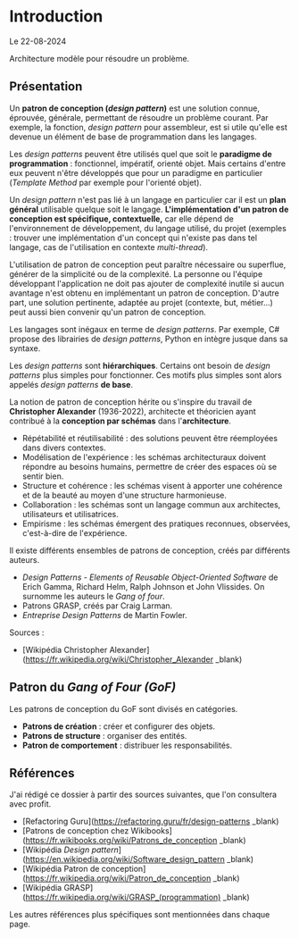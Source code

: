# Introduction

Le 22-08-2024

Architecture modèle pour résoudre un problème.

## Présentation

Un **patron de conception (*design pattern*)** est une solution connue, éprouvée, générale, permettant de résoudre un problème courant. Par exemple, la fonction, *design pattern* pour assembleur, est si utile qu'elle est devenue un élément de base de programmation dans les langages. 

Les *design patterns* peuvent être utilisés quel que soit le **paradigme de programmation** : fonctionnel, impératif, orienté objet. Mais certains d'entre eux peuvent n'être développés que pour un paradigme en particulier (*Template Method* par exemple pour l'orienté objet).

Un *design pattern* n'est pas lié à un langage en particulier car il est un **plan général** utilisable quelque soit le langage. **L'implémentation d'un patron de conception est spécifique, contextuelle,** car elle dépend de l'environnement de développement, du langage utilisé, du projet (exemples : trouver une implémentation d'un concept qui n'existe pas dans tel langage, cas de l'utilisation en contexte *multi-thread*).

L'utilisation de patron de conception peut paraître nécessaire ou superflue, générer de la simplicité ou de la complexité. La personne ou l'équipe développant l'application ne doit pas ajouter de complexité inutile si aucun avantage n'est obtenu en implémentant un patron de conception. D'autre part, une solution pertinente, adaptée au projet (contexte, but, métier...) peut aussi bien convenir qu'un patron de conception.

Les langages sont inégaux en terme de *design patterns*. Par exemple, C# propose des librairies de *design patterns*, Python en intègre jusque dans sa syntaxe.

Les *design patterns* sont **hiérarchiques**. Certains ont besoin de *design patterns* plus simples pour fonctionner. Ces motifs plus simples sont alors appelés *design patterns* **de base**.

La notion de patron de conception hérite ou s'inspire du travail de **Christopher Alexander** (1936-2022), architecte et théoricien ayant contribué à la **conception par schémas** dans l'**architecture**.
- Répétabilité et réutilisabilité : des solutions peuvent être réemployées dans divers contextes.
- Modélisation de l'expérience : les schémas architecturaux doivent répondre au besoins humains, permettre de créer des espaces où se sentir bien.
- Structure et cohérence : les schémas visent à apporter une cohérence et de la beauté au moyen d'une structure harmonieuse.
- Collaboration : les schémas sont un langage commun aux architectes, utilisateurs et utilisatrices.
- Empirisme : les schémas émergent des pratiques reconnues, observées, c'est-à-dire de l'expérience.

Il existe différents ensembles de patrons de conception, créés par différents auteurs.
- *Design Patterns - Elements of Reusable Object-Oriented Software* de Erich Gamma, Richard Helm, Ralph Johnson et John Vlissides. On surnomme les auteurs le *Gang of four*. 
- Patrons GRASP, créés par Craig Larman.
- *Entreprise Design Patterns* de Martin Fowler.

Sources :
- [Wikipédia Christopher Alexander](https://fr.wikipedia.org/wiki/Christopher_Alexander _blank)

## Patron du *Gang of Four (GoF)*

Les patrons de conception du GoF sont divisés en catégories.
- **Patrons de création** : créer et configurer des objets.
- **Patrons de structure** : organiser des entités.
- **Patron de comportement** : distribuer les responsabilités.

## Références

J'ai rédigé ce dossier à partir des sources suivantes, que l'on consultera avec profit.
- [Refactoring Guru](https://refactoring.guru/fr/design-patterns _blank)
- [Patrons de conception chez Wikibooks](https://fr.wikibooks.org/wiki/Patrons_de_conception _blank)
- [Wikipédia *Design pattern*](https://en.wikipedia.org/wiki/Software_design_pattern _blank)
- [Wikipédia Patron de conception](https://fr.wikipedia.org/wiki/Patron_de_conception _blank)
- [Wikipédia GRASP](https://fr.wikipedia.org/wiki/GRASP_(programmation) _blank)

Les autres références plus spécifiques sont mentionnées dans chaque page.
